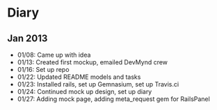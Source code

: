# Diary

## Jan 2013

* 01/08: Came up with idea
* 01/13: Created first mockup, emailed DevMynd crew
* 01/16: Set up repo
* 01/22: Updated README models and tasks
* 01/23: Installed rails, set up Gemnasium, set up Travis.ci
* 01/24: Continued mock up design, set up diary
* 01/27: Adding mock page, adding meta_request gem for RailsPanel